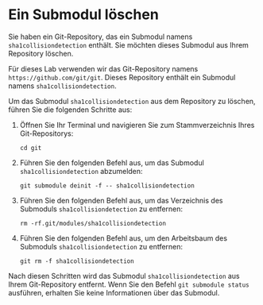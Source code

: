 # Ein Submodul löschen

Sie haben ein Git-Repository, das ein Submodul namens `sha1collisiondetection` enthält. Sie möchten dieses Submodul aus Ihrem Repository löschen.

Für dieses Lab verwenden wir das Git-Repository namens `https://github.com/git/git`. Dieses Repository enthält ein Submodul namens `sha1collisiondetection`.

Um das Submodul `sha1collisiondetection` aus dem Repository zu löschen, führen Sie die folgenden Schritte aus:

1. Öffnen Sie Ihr Terminal und navigieren Sie zum Stammverzeichnis Ihres Git-Repositorys:
   ```
   cd git
   ```
2. Führen Sie den folgenden Befehl aus, um das Submodul `sha1collisiondetection` abzumelden:
   ```
   git submodule deinit -f -- sha1collisiondetection
   ```
3. Führen Sie den folgenden Befehl aus, um das Verzeichnis des Submoduls `sha1collisiondetection` zu entfernen:
   ```
   rm -rf.git/modules/sha1collisiondetection
   ```
4. Führen Sie den folgenden Befehl aus, um den Arbeitsbaum des Submoduls `sha1collisiondetection` zu entfernen:
   ```
   git rm -f sha1collisiondetection
   ```

Nach diesen Schritten wird das Submodul `sha1collisiondetection` aus Ihrem Git-Repository entfernt. Wenn Sie den Befehl `git submodule status` ausführen, erhalten Sie keine Informationen über das Submodul.
